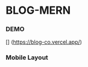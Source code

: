 # BLOG-MERN


### DEMO
[link]: (https://blog-co.vercel.app/)
[] (https://blog-co.vercel.app/)

<!-- mobile layout and images -->
### Mobile Layout
<!-- images -->
<!-- upload images in folder frontend/src/images/Register-layout.png -->
[](/images/Register-layout.png)